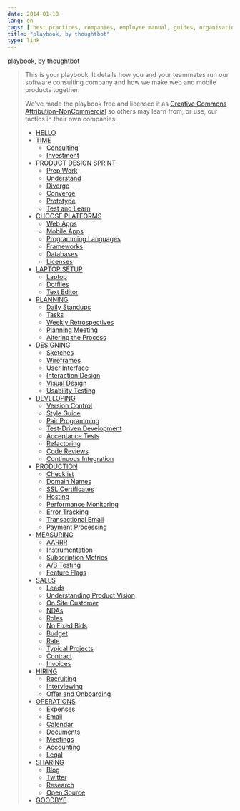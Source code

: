 ```yaml
---
date: 2014-01-10
lang: en
tags: [ best practices, companies, employee manual, guides, organisation, reference ]
title: "playbook, by thoughtbot"
type: link
---
```


[playbook, by thoughtbot](http://playbook.thoughtbot.com/)

> This is your playbook. It details how you and your teammates run our
> software consulting company and how we make web and mobile products
> together.
>
> We've made the playbook free and licensed it as [Creative Commons
> Attribution-NonCommercial](http://creativecommons.org/licenses/by-nc/3.0)
> so others may learn from, or use, our tactics in their own companies.
>
> -   [HELLO](http://playbook.thoughtbot.com/#hello)
> -   [TIME](http://playbook.thoughtbot.com/#time)
>     -   [Consulting](http://playbook.thoughtbot.com/#consulting)
>     -   [Investment](http://playbook.thoughtbot.com/#investment)
> -   [PRODUCT DESIGN
>     SPRINT](http://playbook.thoughtbot.com/#product-design-sprint)
>     -   [Prep Work](http://playbook.thoughtbot.com/#prep-work)
>     -   [Understand](http://playbook.thoughtbot.com/#understand)
>     -   [Diverge](http://playbook.thoughtbot.com/#diverge)
>     -   [Converge](http://playbook.thoughtbot.com/#converge)
>     -   [Prototype](http://playbook.thoughtbot.com/#prototype)
>     -   [Test and
>         Learn](http://playbook.thoughtbot.com/#test-and-learn)
> -   [CHOOSE
>     PLATFORMS](http://playbook.thoughtbot.com/#choose-platforms)
>     -   [Web Apps](http://playbook.thoughtbot.com/#web-apps)
>     -   [Mobile Apps](http://playbook.thoughtbot.com/#mobile-apps)
>     -   [Programming
>         Languages](http://playbook.thoughtbot.com/#programming-languages)
>     -   [Frameworks](http://playbook.thoughtbot.com/#frameworks)
>     -   [Databases](http://playbook.thoughtbot.com/#databases)
>     -   [Licenses](http://playbook.thoughtbot.com/#licenses)
> -   [LAPTOP SETUP](http://playbook.thoughtbot.com/#laptop-setup)
>     -   [Laptop](http://playbook.thoughtbot.com/#laptop)
>     -   [Dotfiles](http://playbook.thoughtbot.com/#dotfiles)
>     -   [Text Editor](http://playbook.thoughtbot.com/#text-editor)
> -   [PLANNING](http://playbook.thoughtbot.com/#planning)
>     -   [Daily
>         Standups](http://playbook.thoughtbot.com/#daily-standups)
>     -   [Tasks](http://playbook.thoughtbot.com/#tasks)
>     -   [Weekly
>         Retrospectives](http://playbook.thoughtbot.com/#weekly-retrospectives)
>     -   [Planning
>         Meeting](http://playbook.thoughtbot.com/#planning-meeting)
>     -   [Altering the
>         Process](http://playbook.thoughtbot.com/#altering-the-process)
> -   [DESIGNING](http://playbook.thoughtbot.com/#designing)
>     -   [Sketches](http://playbook.thoughtbot.com/#sketches)
>     -   [Wireframes](http://playbook.thoughtbot.com/#wireframes)
>     -   [User
>         Interface](http://playbook.thoughtbot.com/#user-interface)
>     -   [Interaction
>         Design](http://playbook.thoughtbot.com/#interaction-design)
>     -   [Visual Design](http://playbook.thoughtbot.com/#visual-design)
>     -   [Usability
>         Testing](http://playbook.thoughtbot.com/#usability-testing)
> -   [DEVELOPING](http://playbook.thoughtbot.com/#developing)
>     -   [Version
>         Control](http://playbook.thoughtbot.com/#version-control)
>     -   [Style Guide](http://playbook.thoughtbot.com/#style-guide)
>     -   [Pair
>         Programming](http://playbook.thoughtbot.com/#pair-programming)
>     -   [Test-Driven
>         Development](http://playbook.thoughtbot.com/#test-driven-development)
>     -   [Acceptance
>         Tests](http://playbook.thoughtbot.com/#acceptance-tests)
>     -   [Refactoring](http://playbook.thoughtbot.com/#refactoring)
>     -   [Code Reviews](http://playbook.thoughtbot.com/#code-reviews)
>     -   [Continuous
>         Integration](http://playbook.thoughtbot.com/#continuous-integration)
> -   [PRODUCTION](http://playbook.thoughtbot.com/#production)
>     -   [Checklist](http://playbook.thoughtbot.com/#checklist)
>     -   [Domain Names](http://playbook.thoughtbot.com/#domain-names)
>     -   [SSL
>         Certificates](http://playbook.thoughtbot.com/#ssl-certificates)
>     -   [Hosting](http://playbook.thoughtbot.com/#hosting)
>     -   [Performance
>         Monitoring](http://playbook.thoughtbot.com/#performance-monitoring)
>     -   [Error
>         Tracking](http://playbook.thoughtbot.com/#error-tracking)
>     -   [Transactional
>         Email](http://playbook.thoughtbot.com/#transactional-email)
>     -   [Payment
>         Processing](http://playbook.thoughtbot.com/#payment-processing)
> -   [MEASURING](http://playbook.thoughtbot.com/#measuring)
>     -   [AARRR](http://playbook.thoughtbot.com/#aarrr)
>     -   [Instrumentation](http://playbook.thoughtbot.com/#instrumentation)
>     -   [Subscription
>         Metrics](http://playbook.thoughtbot.com/#subscription-metrics)
>     -   [A/B Testing](http://playbook.thoughtbot.com/#ab-testing)
>     -   [Feature Flags](http://playbook.thoughtbot.com/#feature-flags)
> -   [SALES](http://playbook.thoughtbot.com/#sales)
>     -   [Leads](http://playbook.thoughtbot.com/#leads)
>     -   [Understanding Product
>         Vision](http://playbook.thoughtbot.com/#understanding-product-vision)
>     -   [On Site
>         Customer](http://playbook.thoughtbot.com/#on-site-customer)
>     -   [NDAs](http://playbook.thoughtbot.com/#ndas)
>     -   [Roles](http://playbook.thoughtbot.com/#roles)
>     -   [No Fixed Bids](http://playbook.thoughtbot.com/#no-fixed-bids)
>     -   [Budget](http://playbook.thoughtbot.com/#budget)
>     -   [Rate](http://playbook.thoughtbot.com/#rate)
>     -   [Typical
>         Projects](http://playbook.thoughtbot.com/#typical-projects)
>     -   [Contract](http://playbook.thoughtbot.com/#contract)
>     -   [Invoices](http://playbook.thoughtbot.com/#invoices)
> -   [HIRING](http://playbook.thoughtbot.com/#hiring)
>     -   [Recruiting](http://playbook.thoughtbot.com/#recruiting)
>     -   [Interviewing](http://playbook.thoughtbot.com/#interviewing)
>     -   [Offer and
>         Onboarding](http://playbook.thoughtbot.com/#offer-and-onboarding)
> -   [OPERATIONS](http://playbook.thoughtbot.com/#operations)
>     -   [Expenses](http://playbook.thoughtbot.com/#expenses)
>     -   [Email](http://playbook.thoughtbot.com/#email)
>     -   [Calendar](http://playbook.thoughtbot.com/#calendar)
>     -   [Documents](http://playbook.thoughtbot.com/#documents)
>     -   [Meetings](http://playbook.thoughtbot.com/#meetings)
>     -   [Accounting](http://playbook.thoughtbot.com/#accounting)
>     -   [Legal](http://playbook.thoughtbot.com/#legal)
> -   [SHARING](http://playbook.thoughtbot.com/#sharing)
>     -   [Blog](http://playbook.thoughtbot.com/#blog)
>     -   [Twitter](http://playbook.thoughtbot.com/#twitter)
>     -   [Research](http://playbook.thoughtbot.com/#research)
>     -   [Open Source](http://playbook.thoughtbot.com/#open-source)
> -   [GOODBYE](http://playbook.thoughtbot.com/#goodbye)

